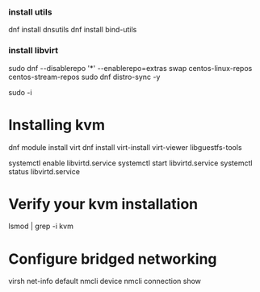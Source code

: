 ### install utils

  dnf install dnsutils
  dnf install bind-utils

### install libvirt
  sudo dnf --disablerepo '*' --enablerepo=extras swap centos-linux-repos centos-stream-repos
  sudo dnf distro-sync -y

  sudo -i
  # Installing kvm
  dnf module install virt
  dnf install virt-install virt-viewer libguestfs-tools

  systemctl enable libvirtd.service
  systemctl start libvirtd.service
  systemctl status libvirtd.service
  # Verify your kvm installation
  lsmod | grep -i kvm
  # Configure bridged networking
  virsh net-info default
  nmcli device
  nmcli connection show
